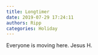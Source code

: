 ```yaml
---
title: Longtimer
date: 2019-07-29 17:24:11
authors: Ripp
categories: Holiday
---
```


 Everyone is moving here. Jesus H.